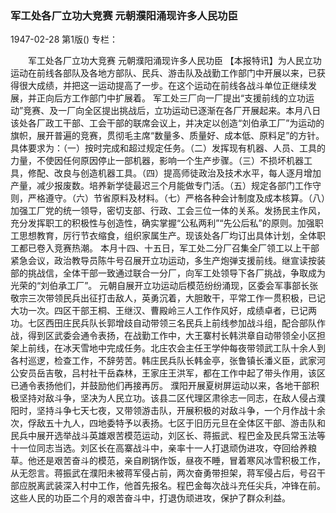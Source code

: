 ### 军工处各厂立功大竞赛  元朝濮阳涌现许多人民功臣

1947-02-28
第1版()
专栏：

　　军工处各厂立功大竞赛
    元朝濮阳涌现许多人民功臣
    【本报特讯】为人民立功运动在前线各部队及各地方部队、民兵、游击队及战勤工作部门中开展以来，已获得很大成绩，并把这一运动提高了一步。在这个运动在前线各战斗单位正继续发展，并正向后方工作部门中扩展着。
    军工处三厂向一厂提出“支援前线的立功运动”竞赛、及一厂向全区提出挑战后，立功运动已逐渐在各厂开展起来。本月八日该处各厂政工干部、工会干部的联席会议上，并决定以创造“刘伯承工厂”为运动的旗帜，展开普遍的竞赛，贯彻毛主席“数量多、质量好、成本低、原料足”的方针。具体要求为：（一）按时完成和超过规定任务。（二）发挥现有机器、人员、工具的力量，不使因任何原因停止一部机器，影响一个生产步骤。（三）不损坏机器工具，修配、改良与创造机器工具。（四）提高师徒政治及技术水平，每人逐月增加产量，减少报废数。培养新学徒最迟三个月能做专门活。（五）规定各部门工作守则，严格遵守。（六）节省原料及材料。（七）严格各种会计制度及成本核算。（八）加强工厂党的统一领导，密切支部、行政、工会三位一体的关系。发扬民主作风，充分发挥职工的积极性与创造性，确实掌握“公私两利”“先公后私”的原则。加强职工思想教育，厉行节衣缩食，组织家属生产。现该处各厂均订出具体计划，全体职工都已卷入竞赛热潮。
    本月十四、十五日，军工处二分厂召集全厂领工以上干部紧急会议，政治教导员陈牛号召展开立功运动，多生产炮弹支援前线。继宣读按装部的挑战信，全体干部一致通过联合一分厂，向军工处领导下各厂挑战，争取成为光荣的“刘伯承工厂”。
    元朝自展开立功运动后模范纷纷涌现，区委会军事部长张敬宗三次带领民兵出征打击敌人，英勇沉着，大胆敢干，平常工作一贯积极，已记大功一次。四区干部王桐、王继汉、曹殿岭三人工作作风好，成绩卓者，已记两功。七区西田庄民兵队长郭增歧自动带领三名民兵上前线参加战斗组，配合部队作战，得到区武委会通令表扬，在战勤工作中，大王寨村长韩洪章自动带领全小区担架上前线，在冰天雪地中完成任务。北庄农会主任王学仲每夜带领武工队十余人到各村巡逻，检查工作，不辞劳苦。韩庄民兵队长韩金亭，张鲁镇长潘义臣，武家河公安员岳吉敬，吕村社干岳森林，王家庄王洪军，都在工作中起了带头作用，该区已通令表扬他们，并鼓励他们再接再厉。
    濮阳开展夏树屏运动以来，各地干部积极坚持对敌斗争，坚决为人民立功。该县二区代理区肃徐志一同志，在敌人侵占濮阳时，坚持斗争七天七夜，又带领游击队，开展积极的对敌斗争，一个月作战十余次，俘敌五十九人，四地委特予以表扬。七区于旧历元旦在全体区干部、游击队和民兵中展开选举战斗英雄艰苦模范运动，刘区长、蒋振武、程巴金及民兵常玉法等十一位同志当选。刘区长在高寨战斗中，亲率十一人打退顽伪进攻，夺回给养粮草。他还是艰苦奋斗的模范，亲自刷锅作饭，昼夜不睡，冒着寒风冰雪积极工作，从无怨言。蒋振武在濮阳未被蒋军侵占前，两次奋勇带担架，蒋军侵占后，号召干部应脱离武装深入村中工作，他首先报名。程巴金每次战斗充任尖兵，冲锋在前。这些人民的功臣二个月的艰苦奋斗中，打退伪顽进攻，保护了群众利益。
